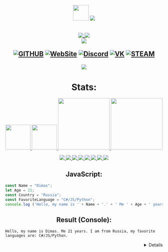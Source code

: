 <p align="center">
  <a>
    <img src="https://raw.githubusercontent.com/MartinHeinz/MartinHeinz/master/wave.gif" width="50" height="50">
    <img src="https://readme-typing-svg.herokuapp.com/?color=F7F7F7&lines=Hello,+Guest!;My+name+is+Dimas.;Welcome+to+my+profile!&center=true&size=30">
  </a>
</p>


<h2 align="center"> 
<a href="#">
<img align="center" src="https://img.shields.io/static/v1?style=for-the-badge&message=AUTHOR&color=000&logo=github&logoColor=FFFFFF&label="> 
<img align="center"  src="https://img.shields.io/static/v1?style=for-the-badge&message=By+Samids&color=FFF&label="> 
<br>
<img align="center"  src="https://komarev.com/ghpvc/?username=samids&style=flat-square"> 
</a>
  
  [![GITHUB](https://img.shields.io/badge/GitHub-100000?style=for-the-badge&logo=github&logoColor=white)](https://github.com/samids)
  [![WebSite](https://img.shields.io/badge/website-000000?style=for-the-badge&logo=About.me&logoColor=white)](https://bysamids.tk/)
  [![Discord](https://img.shields.io/discord/722183816684371978?color=7289DA&logo=discord&logoColor=white&style=for-the-badge)](https://discord.gg/jcJGAMPJef)
  [![VK](https://img.shields.io/badge/вконтакте-%232E87FB.svg?&style=for-the-badge&logo=vk&logoColor=white)](https://vk.com/zenoviov)
  [![STEAM](https://img.shields.io/badge/Steam-000000?style=for-the-badge&logo=steam&logoColor=white)](#)

  
</h2>

<p align="center">
  <a href="#">
    <img align="center"  src="https://github-profile-trophy.vercel.app/?username=samids&theme=monokai&column=8&no-frame=true&no-bg=true">
  </a>
</p>


<h1 align="center">Stats: </h1>

<p align="center">
  <a href="#">
    <img src="https://discord.c99.nl/widget/theme-1/310448835384049664.png" height="80">
    <img src="https://discordapp.com/api/guilds/722183816684371978/widget.png?style=banner2" height="80">
    <img src="https://github-readme-stats.vercel.app/api?username=samids&show_icons=true&bg_color=0d1117&text_color=FFF&border_color=444" height="165">
    <img src="https://github-readme-stats.vercel.app/api/top-langs/?username=samids&show_icons=true&bg_color=0d1117&text_color=FFF&border_color=444" height="165">
  </a>
</p>

<p align="center">
  <a href="#">
    <img src="https://img.shields.io/badge/HTML5-E34F26?style=for-the-badge&logo=html5&logoColor=white">
    <img src="https://img.shields.io/badge/CSS3-1572B6?style=for-the-badge&logo=css3&logoColor=white">
    <img src="https://img.shields.io/badge/PHP-777BB4?style=for-the-badge&logo=php&logoColor=white">
    <img src="https://img.shields.io/badge/JavaScript-F7DF1E?style=for-the-badge&logo=javascript&logoColor=black">
    <img src="https://img.shields.io/badge/Python-3776AB?style=for-the-badge&logo=python&logoColor=white">
    <img src="https://img.shields.io/badge/C%23-239120?style=for-the-badge&logo=c-sharp&logoColor=white">
    <img src="https://img.shields.io/static/v1?style=for-the-badge&message=Bash&color=000&logo=GNU+Bash&logoColor=FFFFFF&label=">    
    <img src="https://img.shields.io/badge/Unity-100000?style=for-the-badge&logo=unity&logoColor=white">
  </a>
</p>
  
<h2 align="center">JavaScript: </h2>
  
  ```javascript
const Name = "Dimas";
let Age = 21;
const Country = "Russia";
const FavoriteLanguage = "C#/JS/Python";
console.log ('Hello, my name is ' + Name + '.' + ' Me ' + Age + ' years. I am from ' + Country + ', my favorite languages are: ' + FavoriteLanguage + '.')
```
  <h2 align="center">Result (Console): </h2>
  
  ```console
  Hello, my name is Dimas. Me 21 years. I am from Russia, my favorite languages are: C#/JS/Python.

  ```
  
<details align="right">
  By samids
  
  </details>
  
